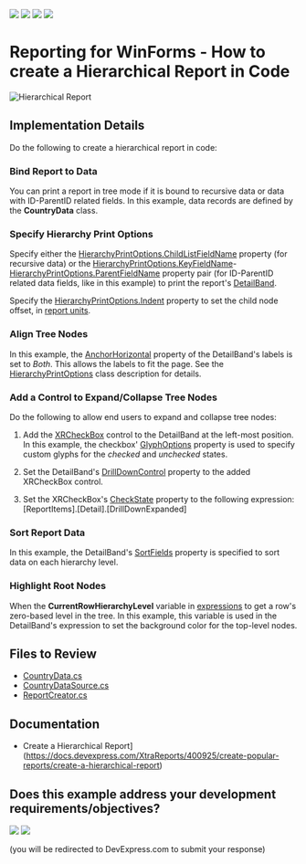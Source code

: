 <!-- default badges list -->
![](https://img.shields.io/endpoint?url=https://codecentral.devexpress.com/api/v1/VersionRange/192323273/22.2.3%2B)
[![](https://img.shields.io/badge/Open_in_DevExpress_Support_Center-FF7200?style=flat-square&logo=DevExpress&logoColor=white)](https://supportcenter.devexpress.com/ticket/details/T828674)
[![](https://img.shields.io/badge/📖_How_to_use_DevExpress_Examples-e9f6fc?style=flat-square)](https://docs.devexpress.com/GeneralInformation/403183)
[![](https://img.shields.io/badge/💬_Leave_Feedback-feecdd?style=flat-square)](#does-this-example-address-your-development-requirementsobjectives)
<!-- default badges end -->
# Reporting for WinForms - How to create a Hierarchical Report in Code

![Hierarchical Report](Images/HierarchicalReport.png)


## Implementation Details

Do the following to create a hierarchical report in code:

### Bind Report to Data

You can print a report in tree mode if it is bound to recursive data or data with ID-ParentID related fields. In this example, data records are defined by the **CountryData** class.

### Specify Hierarchy Print Options

Specify either the [HierarchyPrintOptions.ChildListFieldName](https://docs.devexpress.com/XtraReports/DevExpress.XtraReports.UI.HierarchyPrintOptions.ChildListFieldName) property (for recursive data) or the [HierarchyPrintOptions.KeyFieldName](https://docs.devexpress.com/XtraReports/DevExpress.XtraReports.UI.HierarchyPrintOptions.KeyFieldName)-[HierarchyPrintOptions.ParentFieldName](https://docs.devexpress.com/XtraReports/DevExpress.XtraReports.UI.HierarchyPrintOptions.ParentFieldName) property pair (for ID-ParentID related data fields, like in this example) to print the report's [DetailBand](https://docs.devexpress.com/XtraReports/DevExpress.XtraReports.UI.DetailBand).

Specify the [HierarchyPrintOptions.Indent](https://docs.devexpress.com/XtraReports/DevExpress.XtraReports.UI.HierarchyPrintOptions.Indent) property to set the child node offset, in [report units](https://docs.devexpress.com/XtraReports/DevExpress.XtraReports.UI.XtraReport.ReportUnit).

### Align Tree Nodes

In this example, the [AnchorHorizontal](https://docs.devexpress.com/XtraReports/DevExpress.XtraReports.UI.XRControl.AnchorHorizontal) property of the DetailBand's labels is set to *Both*. This allows the labels to fit the page. See the [HierarchyPrintOptions](https://docs.devexpress.com/XtraReports/DevExpress.XtraReports.UI.HierarchyPrintOptions) class description for details.

### Add a Control to Expand/Collapse Tree Nodes

Do the following to allow end users to expand and collapse tree nodes:

1. Add the [XRCheckBox](https://docs.devexpress.com/XtraReports/DevExpress.XtraReports.UI.XRCheckBox) control to the DetailBand at the left-most position.
	In this example, the checkbox' [GlyphOptions](https://docs.devexpress.com/XtraReports/DevExpress.XtraReports.UI.XRCheckBox.GlyphOptions) property is used to specify custom glyphs for the *checked* and *unchecked* states.
	
2. Set the DetailBand's [DrillDownControl](https://docs.devexpress.com/XtraReports/DevExpress.XtraReports.UI.DetailBand.DrillDownControl) property to the added XRCheckBox control.

3. Set the XRCheckBox's [CheckState](https://docs.devexpress.com/XtraReports/DevExpress.XtraReports.UI.XRCheckBox.CheckState) property to the following expression: [ReportItems].[Detail].[DrillDownExpanded] 

### Sort Report Data

In this example, the DetailBand's [SortFields](https://docs.devexpress.com/XtraReports/DevExpress.XtraReports.UI.DetailBand.SortFields) property is specified to sort data on each hierarchy level.

### Highlight Root Nodes

When the **CurrentRowHierarchyLevel** variable in [expressions](https://docs.devexpress.com/XtraReports/120104/detailed-guide-to-devexpress-reporting/use-expressions/expression-constants-operators-and-functions#variables-for-event-related-expressions) to get a row's zero-based level in the tree. In this example, this variable is used in the DetailBand's expression to set the background color for the top-level nodes.

## Files to Review

- [CountryData.cs](./CS/Data/CountryData.cs)
- [CountryDataSource.cs](./CS/Data/CountryDataSource.cs)
- [ReportCreator.cs](./CS/ReportCreator.cs)


## Documentation

- Create a Hierarchical Report](https://docs.devexpress.com/XtraReports/400925/create-popular-reports/create-a-hierarchical-report)







<!-- feedback -->
## Does this example address your development requirements/objectives?

[<img src="https://www.devexpress.com/support/examples/i/yes-button.svg"/>](https://www.devexpress.com/support/examples/survey.xml?utm_source=github&utm_campaign=reporting-winforms-create-hierarchical-report-in-code&~~~was_helpful=yes) [<img src="https://www.devexpress.com/support/examples/i/no-button.svg"/>](https://www.devexpress.com/support/examples/survey.xml?utm_source=github&utm_campaign=reporting-winforms-create-hierarchical-report-in-code&~~~was_helpful=no)

(you will be redirected to DevExpress.com to submit your response)
<!-- feedback end -->
